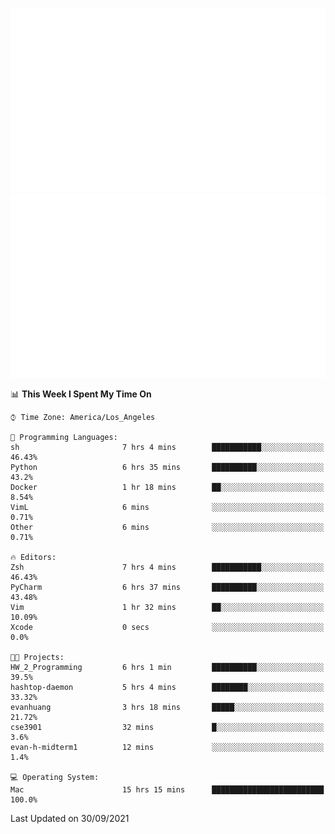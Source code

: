 <a href="https://github.com/jstrieb/github-stats">
 
![](https://github.com/evanhuang117/github-stats/blob/master/generated/overview.svg)
![](https://github.com/evanhuang117/github-stats/blob/master/generated/languages.svg)

</a>

<!--START_SECTION:waka-->
📊 **This Week I Spent My Time On** 

```text
⌚︎ Time Zone: America/Los_Angeles

💬 Programming Languages: 
sh                       7 hrs 4 mins        ███████████░░░░░░░░░░░░░░   46.43% 
Python                   6 hrs 35 mins       ██████████░░░░░░░░░░░░░░░   43.2% 
Docker                   1 hr 18 mins        ██░░░░░░░░░░░░░░░░░░░░░░░   8.54% 
VimL                     6 mins              ░░░░░░░░░░░░░░░░░░░░░░░░░   0.71% 
Other                    6 mins              ░░░░░░░░░░░░░░░░░░░░░░░░░   0.71%

🔥 Editors: 
Zsh                      7 hrs 4 mins        ███████████░░░░░░░░░░░░░░   46.43% 
PyCharm                  6 hrs 37 mins       ██████████░░░░░░░░░░░░░░░   43.48% 
Vim                      1 hr 32 mins        ██░░░░░░░░░░░░░░░░░░░░░░░   10.09% 
Xcode                    0 secs              ░░░░░░░░░░░░░░░░░░░░░░░░░   0.0%

🐱‍💻 Projects: 
HW_2_Programming         6 hrs 1 min         ██████████░░░░░░░░░░░░░░░   39.5% 
hashtop-daemon           5 hrs 4 mins        ████████░░░░░░░░░░░░░░░░░   33.32% 
evanhuang                3 hrs 18 mins       █████░░░░░░░░░░░░░░░░░░░░   21.72% 
cse3901                  32 mins             █░░░░░░░░░░░░░░░░░░░░░░░░   3.6% 
evan-h-midterm1          12 mins             ░░░░░░░░░░░░░░░░░░░░░░░░░   1.4%

💻 Operating System: 
Mac                      15 hrs 15 mins      █████████████████████████   100.0%

```


 Last Updated on 30/09/2021
<!--END_SECTION:waka-->
